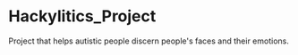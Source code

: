 # Hackylitics_Project
Project that helps autistic people discern people's faces and their emotions.
